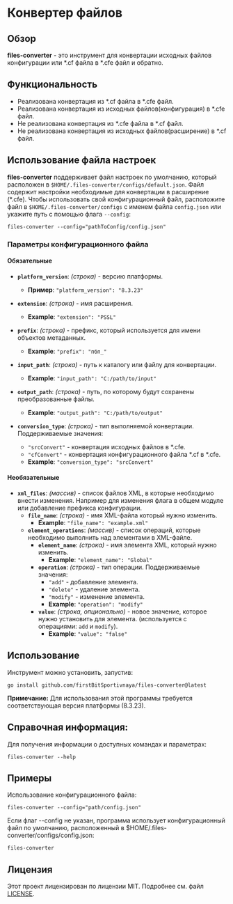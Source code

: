 # Конвертер файлов

## Обзор

**files-converter** - это инструмент для конвертации исходных файлов конфигурации или *.cf файла в *.cfe файл и обратно.

## Функциональность
- Реализована конвертация из *.cf файла в *.cfe файл.
- Реализована конвертация из исходных файлов(конфигурация) в *.cfe файл.
- Не реализована конвертация из *.cfe файла в *.cf файл.
- Не реализована конвертация из исходных файлов(расширение) в *.cf файл.

## Использование файла настроек
**files-converter** поддерживает файл настроек по умолчанию, который расположен в `$HOME/.files-converter/configs/default.json`. Файл содержит настройки необходимые для конвертации в расширение (*.cfe).
Чтобы использовать свой конфигурационный файл, расположите файл в `$HOME/.files-converter/configs` с именем файла `config.json` или укажите путь с помощью флага `--config`:

```shell
files-converter --config="pathToConfig/config.json"
```

### Параметры конфигурационного файла

#### Обязательные

- **`platform_version`**: *(строка)* - версию платформы.
  - **Пример**: `"platform_version": "8.3.23"`

- **`extension`**: *(строка)* - имя расширения.
  - **Example**: `"extension": "PSSL"`

- **`prefix`**: *(строка)* - префикс, который используется для имени объектов метаданных.
  - **Example**: `"prefix": "пбп_"`

- **`input_path`**: *(строка)* - путь к каталогу или файлу для конвертации.
  - **Example**: `"input_path": "C:/path/to/input"`

- **`output_path`**: *(строка)* - путь, по которому будут сохранены преобразованные файлы.
  - **Example**: `"output_path": "C:/path/to/output"`

- **`conversion_type`**: *(строка)* - тип выполняемой конвертации. Поддерживаемые значения:
  - `"srcConvert"` - конвертация исходных файлов в *.cfe.
  - `"cfConvert"` - конвертация конфигурационного файла *.cf в *.cfe.
  - **Example**: `"conversion_type": "srcConvert"`

#### Необязательные

- **`xml_files`**: *(массив)* - список файлов XML, в которые необходимо внести изменения. Например для изменения флага в общем модуле или добавление префикса конфигурации.
  - **`file_name`**: *(строка)* - имя XML-файла который нужно изменить.
    - **Example**: `"file_name": "example.xml"`
  - **`element_operations`**: *(массив)* - список операций, которые необходимо выполнить над элементами в XML-файле.
    - **`element_name`**: *(строка)* - имя элемента XML, который нужно изменить.
      - **Example**: `"element_name": "Global"`
    - **`operation`**: *(строка)* - тип операции. Поддерживаемые значения: 
      - `"add"` - добавление элемента.
      - `"delete"` - удаление элемента.
      - `"modify"` - изменение элемента.
      - **Example**: `"operation": "modify"`
    - **`value`**: *(строка, опционально)* - новое значение, которое нужно установить для элемента. (используется с операциями: `add` и `modify`).
      - **Example**: `"value": "false"`

## Использование

Инструмент можно установить, запустив:

```shell
go install github.com/firstBitSportivnaya/files-converter@latest
```

**Примечание:** Для использования этой программы требуется соответствующая версия платформы (8.3.23).

## Справочная информация:

Для получения информации о доступных командах и параметрах:

```shell
files-converter --help
```

## Примеры

Использование конфигурационного файла:

```shell
files-converter --config="path/config.json"
```

Если флаг --config не указан, программа использует конфигурационный файл по умолчанию, расположенный в $HOME/.files-converter/configs/config.json:

```shell
files-converter
```

## Лицензия

Этот проект лицензирован по лицензии MIT. Подробнее см. файл [LICENSE](LICENSE).
